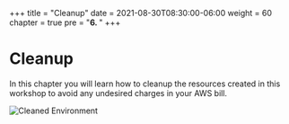 +++
title = "Cleanup"
date = 2021-08-30T08:30:00-06:00
weight = 60
chapter = true
pre = "<b>6. </b>"
+++

# Cleanup

In this chapter you will learn how to cleanup the resources created in this workshop to avoid any undesired charges in your AWS bill. 

![Cleaned Environment](/images/cleanup.svg)
